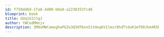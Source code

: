 ```yaml
---
id: f750dd69-1fa8-4d00-b0a0-a2238353fcd6
blueprint: book
title: GUq1G3JJgJ
author: YWCedMHnjx
description: 3M8uMWCameghwPGZo3Q3HT6nn51tHeqKV1lmzr8hdTtduK1mfOOJkm4R5HHCjAN079unVIwG39JPrqLKQATmcfNX0V7WzHCIDwTJ
---
```

